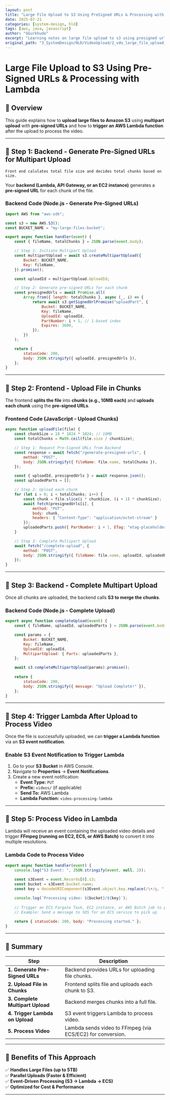 ```yaml
---
layout: post
title: "Large File Upload to S3 Using PreSigned URLs & Processing with Lambda"
date: 2025-07-21
categories: [system-design, hld]
tags: [aws, java, javascript]
author: "GGurkhude"
excerpt: "Learning notes on large file upload to s3 using presigned urls & processing with lambda"
original_path: "3_SystemDesign/HLD/VideoUpload/2_vdo_large_file_upload_s3_lambda_.md"
---
```


# Large File Upload to S3 Using Pre-Signed URLs & Processing with Lambda

## **🔹 Overview**
This guide explains how to **upload large files to Amazon S3** using **multipart upload** with **pre-signed URLs** and how to **trigger an AWS Lambda function** after the upload to process the video.

---

## **🔹 Step 1: Backend - Generate Pre-Signed URLs for Multipart Upload**
`Front end calulates total file size and decides total chunks based on size.`

Your **backend (Lambda, API Gateway, or an EC2 instance)** generates a **pre-signed URL** for each chunk of the file.

### **Backend Code (Node.js - Generate Pre-Signed URLs)**
```javascript
import AWS from "aws-sdk";

const s3 = new AWS.S3();
const BUCKET_NAME = "my-large-files-bucket";

export async function handler(event) {
    const { fileName, totalChunks } = JSON.parse(event.body);

    // Step 1: Initiate Multipart Upload
    const multipartUpload = await s3.createMultipartUpload({
        Bucket: BUCKET_NAME,
        Key: fileName,
    }).promise();

    const uploadId = multipartUpload.UploadId;

    // Step 2: Generate pre-signed URLs for each chunk
    const presignedUrls = await Promise.all(
        Array.from({ length: totalChunks }, async (_, i) => {
            return await s3.getSignedUrlPromise("uploadPart", {
                Bucket: BUCKET_NAME,
                Key: fileName,
                UploadId: uploadId,
                PartNumber: i + 1, // 1-based index
                Expires: 3600,
            });
        })
    );

    return {
        statusCode: 200,
        body: JSON.stringify({ uploadId, presignedUrls }),
    };
}
```

---

## **🔹 Step 2: Frontend - Upload File in Chunks**
The frontend **splits the file** into **chunks (e.g., 10MB each)** and **uploads each chunk** using the **pre-signed URLs**.

### **Frontend Code (JavaScript - Upload Chunks)**
```javascript
async function uploadFile(file) {
    const chunkSize = 10 * 1024 * 1024; // 10MB
    const totalChunks = Math.ceil(file.size / chunkSize);

    // Step 1: Request Pre-Signed URLs from Backend
    const response = await fetch("/generate-presigned-urls", {
        method: "POST",
        body: JSON.stringify({ fileName: file.name, totalChunks }),
    });

    const { uploadId, presignedUrls } = await response.json();
    const uploadedParts = [];

    // Step 2: Upload each chunk
    for (let i = 0; i < totalChunks; i++) {
        const chunk = file.slice(i * chunkSize, (i + 1) * chunkSize);
        await fetch(presignedUrls[i], {
            method: "PUT",
            body: chunk,
            headers: { "Content-Type": "application/octet-stream" }
        });
        uploadedParts.push({ PartNumber: i + 1, ETag: "etag-placeholder" });
    }

    // Step 3: Complete Multipart Upload
    await fetch("/complete-upload", {
        method: "POST",
        body: JSON.stringify({ fileName: file.name, uploadId, uploadedParts }),
    });
}
```

---

## **🔹 Step 3: Backend - Complete Multipart Upload**
Once all chunks are uploaded, the backend calls **S3 to merge the chunks**.

### **Backend Code (Node.js - Complete Upload)**
```javascript
export async function completeUpload(event) {
    const { fileName, uploadId, uploadedParts } = JSON.parse(event.body);

    const params = {
        Bucket: BUCKET_NAME,
        Key: fileName,
        UploadId: uploadId,
        MultipartUpload: { Parts: uploadedParts },
    };

    await s3.completeMultipartUpload(params).promise();
    
    return {
        statusCode: 200,
        body: JSON.stringify({ message: "Upload Complete!" }),
    };
}
```

---

## **🔹 Step 4: Trigger Lambda After Upload to Process Video**
Once the file is successfully uploaded, we can **trigger a Lambda function** via an **S3 event notification**.

### **Enable S3 Event Notification to Trigger Lambda**
1. Go to your **S3 Bucket** in AWS Console.
2. Navigate to **Properties** → **Event Notifications**.
3. Create a new event notification:
   - **Event Type:** `PUT`
   - **Prefix:** `videos/` (if applicable)
   - **Send To:** AWS Lambda
   - **Lambda Function:** `video-processing-lambda`

---

## **🔹 Step 5: Process Video in Lambda**
Lambda will receive an event containing the uploaded video details and trigger **FFmpeg (running on EC2, ECS, or AWS Batch)** to convert it into multiple resolutions.

### **Lambda Code to Process Video**
```javascript
export async function handler(event) {
    console.log("S3 Event: ", JSON.stringify(event, null, 2));
    
    const s3Event = event.Records[0].s3;
    const bucket = s3Event.bucket.name;
    const key = decodeURIComponent(s3Event.object.key.replace(/\+/g, " "));

    console.log(`Processing video: ${bucket}/${key}`);
    
    // Trigger an ECS Fargate Task, EC2 instance, or AWS Batch job to process the video using FFmpeg
    // Example: Send a message to SQS for an ECS service to pick up
    
    return { statusCode: 200, body: "Processing started." };
}
```

---

## **🔹 Summary**
| **Step** | **Description** |
|----------|---------------|
| **1. Generate Pre-Signed URLs** | Backend provides URLs for uploading file chunks. |
| **2. Upload File in Chunks** | Frontend splits file and uploads each chunk to S3. |
| **3. Complete Multipart Upload** | Backend merges chunks into a full file. |
| **4. Trigger Lambda on Upload** | S3 event triggers Lambda to process video. |
| **5. Process Video** | Lambda sends video to FFmpeg (via ECS/EC2) for conversion. |

---

## **🔹 Benefits of This Approach**
✅ **Handles Large Files (up to 5TB)**  
✅ **Parallel Uploads (Faster & Efficient)**  
✅ **Event-Driven Processing (S3 → Lambda → ECS)**  
✅ **Optimized for Cost & Performance**  

---

